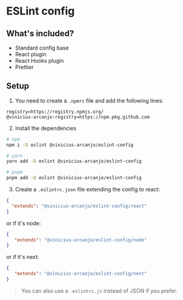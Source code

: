 # ESLint config

## What's included?

- Standard config base
- React plugin
- React Hooks plugin
- Prettier

[//]: # (- JSX a11y plugin;)

## Setup

1. You need to create a `.npmrc` file and add the following lines:

```
registry=https://registry.npmjs.org/
@vinicius-arcanjo:registry=https://npm.pkg.github.com
```

2. Install the dependencies
```sh
# npm
npm i -D eslint @vinicius-arcanjo/eslint-config

# yarn
yarn add -D eslint @vinicius-arcanjo/eslint-config

# pnpm
pnpm add -D eslint @vinicius-arcanjo/eslint-config
```

3. Create a `.eslintrc.json` file extending the config to react:

```json
{
  "extends": "@vinicius-arcanjo/eslint-config/react"
}
```

or if it's node:

```json
{
   "extends": "@vinicius-arcanjo/eslint-config/node"
}
```

or if it's next:

```json
{
   "extends": "@vinicius-arcanjo/eslint-config/next"
}
```

> You can also use a `.eslintrc.js` instead of JSON if you prefer.
